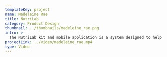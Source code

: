```yaml
---
templateKey: project
name: Madeleine Rae
title: NutriLab
category: Product Design
thumbnail: ../thumbnails/madeleine_rae.png
intro: >-
  The NutriLab kit and mobile application is a system designed to help combat the growing issue of nutrient deficiency in people. Using micro-technology, I have created a device that has the capabilities to screen for 8 of the most common nutrient deficiencies. This device connects to a mobile application which provides an analysis of the blood sample, in order to allow the user to ensure their nutrient levels are healthy.
projectLink: ../video/madeleine_rae.mp4
type: Video
---
```

